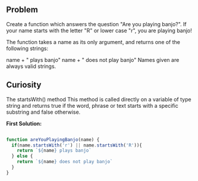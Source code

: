 ## Problem

Create a function which answers the question "Are you playing banjo?".
If your name starts with the letter "R" or lower case "r", you are playing banjo!

The function takes a name as its only argument, and returns one of the following strings:

name + " plays banjo" 
name + " does not play banjo"
Names given are always valid strings.

## Curiosity

The startsWith() method
This method is called directly on a variable of type string and returns true if the word, phrase or text starts with a specific substring and false otherwise.

**First Solution:**
```javaScript

function areYouPlayingBanjo(name) {
  if(name.startsWith('r') || name.startsWith('R')){
    return `${name} plays banjo`
  } else {
    return `${name} does not play banjo`
  }
}
```